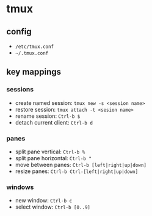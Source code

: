 tmux
====

config
------

*   `/etc/tmux.conf`
*   `~/.tmux.conf`

key mappings
------------

### sessions

*   create named session: `tmux new -s <session name>`
*   restore session: `tmux attach -t <sesion name>`
*   rename session: `Ctrl-b $`
*   detach current client: `Ctrl-b d`

### panes

*   split pane vertical: `Ctrl-b %`
*   split pane horizontal: `Ctrl-b "`
*   move between panes: `Ctrl-b [left|right|up|down]`
*   resize panes: `Ctrl-b Ctrl-[left|right|up|down]`

### windows

*   new window: `Ctrl-b c`
*   select window: `Ctrl-b [0..9]`
